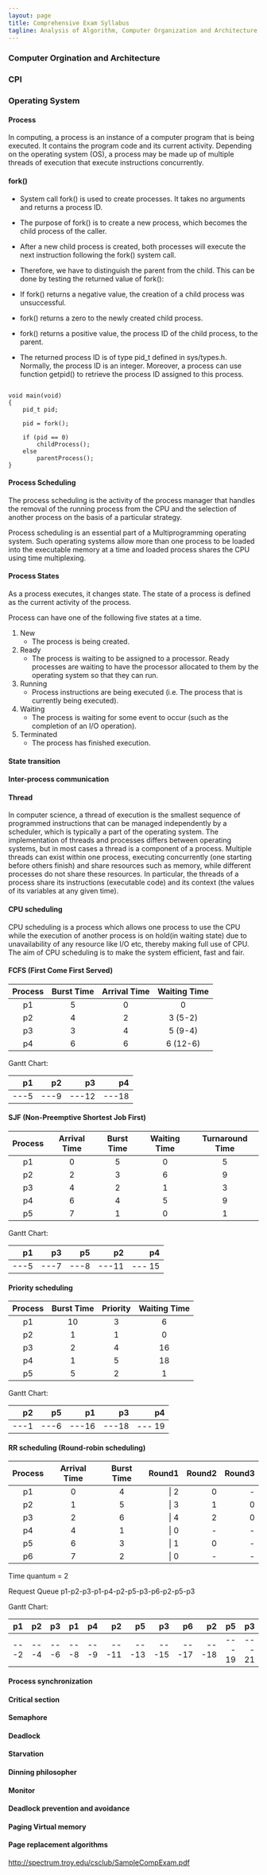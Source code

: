 ```yaml
---
layout: page
title: Comprehensive Exam Syllabus
tagline: Analysis of Algorithm, Computer Organization and Architecture, Operating System
---
```


### Computer Orgination and Architecture

### CPI


### Operating System

#### Process

In computing, a process is an instance of a computer program that is being executed. It contains the program code and its current activity. Depending on the operating system (OS), a process may be made up of multiple threads of execution that execute instructions concurrently.

#### fork()

- System call fork() is used to create processes. It takes no arguments and returns a process ID. 
- The purpose of fork() is to create a new process, which becomes the child process of the caller. 
- After a new child process is created, both processes will execute the next instruction following the fork() system call. 
- Therefore, we have to distinguish the parent from the child. This can be done by testing the returned value of fork():

- If fork() returns a negative value, the creation of a child process was unsuccessful.
- fork() returns a zero to the newly created child process.
- fork() returns a positive value, the process ID of the child process, to the parent. 

- The returned process ID is of type pid_t defined in sys/types.h. Normally, the process ID is an integer. Moreover, a process can use function getpid() to retrieve the process ID assigned to this process.

<pre><code>
void main(void)
{
    pid_t pid;

    pid = fork();
    
    if (pid == 0) 
        childProcess();
    else 
        parentProcess();
}
</code></pre>

#### Process Scheduling

The process scheduling is the activity of the process manager that handles the removal of the running process from the CPU and the selection of another process on the basis of a particular strategy.

Process scheduling is an essential part of a Multiprogramming operating system. Such operating systems allow more than one process to be loaded into the executable memory at a time and loaded process shares the CPU using time multiplexing.

#### Process States

As a process executes, it changes state. The state of a process is defined as the current activity of the process.

Process can have one of the following five states at a time.

1. New
    + The process is being created.
2. Ready
    + The process is waiting to be assigned to a processor. Ready processes are waiting to have the processor allocated to them by the operating system so that they can run.
3. Running
    + Process instructions are being executed (i.e. The process that is currently being executed).
4. Waiting
    + The process is waiting for some event to occur (such as the completion of an I/O operation).
5. Terminated
    + The process has finished execution.

#### State transition


#### Inter-process communication


#### Thread

In computer science, a thread of execution is the smallest sequence of programmed instructions that can be managed independently by a scheduler, which is typically a part of the operating system. The implementation of threads and processes differs between operating systems, but in most cases a thread is a component of a process. Multiple threads can exist within one process, executing concurrently (one starting before others finish) and share resources such as memory, while different processes do not share these resources. In particular, the threads of a process share its instructions (executable code) and its context (the values of its variables at any given time).

#### CPU scheduling

CPU scheduling is a process which allows one process to use the CPU while the execution of another process is on hold(in waiting state) due to unavailability of any resource like I/O etc, thereby making full use of CPU. The aim of CPU scheduling is to make the system efficient, fast and fair.

#### FCFS (First Come First Served)

|Process| Burst Time | Arrival Time | Waiting Time |
|:---:|:---:|:---:| :---: |
| p1 | 5 | 0 | 0        |
| p2 | 4 | 2 | 3 (5-2)  | 
| p3 | 3 | 4 | 5 (9-4)  |
| p4 | 6 | 6 | 6 (12-6) |

Gantt Chart:

| p1 | p2 | p3 | p4 |
| ---: | ---: | ---: | ---: |
| ---5 | ---9 | ---12 | ---18 |

#### SJF (Non-Preemptive Shortest Job First)

|Process| Arrival Time | Burst Time | Waiting Time | Turnaround Time |
|:---:|:---:|:---:| :---: | :---: |
| p1 | 0 | 5 | 0  | 5 |
| p2 | 2 | 3 | 6  | 9 |
| p3 | 4 | 2 | 1  | 3 |
| p4 | 6 | 4 | 5  | 9 |
| p5 | 7 | 1 | 0  | 1 |

Gantt Chart:

| p1 | p3 | p5 | p2 | p4 |
| ---: | ---: | ---: | ---: | ---: |
| ---5 | ---7 | ---8 | ---11 | --- 15 |

#### Priority scheduling

|Process| Burst Time | Priority | Waiting Time |
|:---:|:---:|:---:| :---: |
| p1 | 10 | 3 | 6 |
| p2 | 1 | 1 | 0  |
| p3 | 2 | 4 | 16 |
| p4 | 1 | 5 | 18 |
| p5 | 5 | 2 | 1  |

Gantt Chart:

| p2 | p5 | p1 | p3 | p4 |
| ---: | ---: | ---: | ---: | ---: |
| ---1 | ---6 | ---16 | ---18 | --- 19 |

#### RR scheduling (Round-robin scheduling)

|Process| Arrival Time | Burst Time | Round1 | Round2 | Round3 |
|:---:|:---:|:---:| ---:| ---:| ---: |
| p1 | 0 | 4 | \| 2 | 0 | - |
| p2 | 1 | 5 | \| 3 | 1 | 0 |
| p3 | 2 | 6 | \| 4 | 2 | 0 |
| p4 | 4 | 1 | \| 0 | - | - |
| p5 | 6 | 3 | \| 1 | 0 | - |
| p6 | 7 | 2 | \| 0 | - | - |

Time quantum = 2

Request Queue p1-p2-p3-p1-p4-p2-p5-p3-p6-p2-p5-p3

Gantt Chart:

| p1   | p2   | p3   | p1   | p4   | p2   | p5    | p3    | p6    | p2    | p5     | p3     |
| ---: | ---: | ---: | ---: | ---: | ---: | ---:  | ---:  | ---:  | ---:  | ---:   | ---:   |
| ---2 | ---4 | ---6 | ---8 | ---9 | ---11 | ---13| ---15 | ---17 | ---18 | --- 19 | --- 21 |

#### Process synchronization


#### Critical section


#### Semaphore


#### Deadlock


#### Starvation


#### Dinning philosopher


#### Monitor


#### Deadlock prevention and avoidance


#### Paging Virtual memory


#### Page replacement algorithms


http://spectrum.troy.edu/csclub/SampleCompExam.pdf
